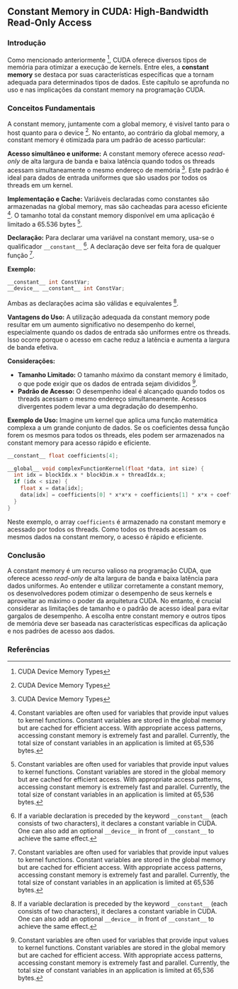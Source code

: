 ## Constant Memory in CUDA: High-Bandwidth Read-Only Access

### Introdução
Como mencionado anteriormente [^3], CUDA oferece diversos tipos de memória para otimizar a execução de kernels. Entre eles, a **constant memory** se destaca por suas características específicas que a tornam adequada para determinados tipos de dados. Este capítulo se aprofunda no uso e nas implicações da constant memory na programação CUDA.

### Conceitos Fundamentais
A constant memory, juntamente com a global memory, é visível tanto para o host quanto para o device [^3]. No entanto, ao contrário da global memory, a constant memory é otimizada para um padrão de acesso particular:

**Acesso simultâneo e uniforme:** A constant memory oferece acesso *read-only* de alta largura de banda e baixa latência quando todos os threads acessam simultaneamente o mesmo endereço de memória [^3]. Este padrão é ideal para dados de entrada uniformes que são usados por todos os threads em um kernel.

**Implementação e Cache:** Variáveis declaradas como constantes são armazenadas na global memory, mas são cacheadas para acesso eficiente [^10]. O tamanho total da constant memory disponível em uma aplicação é limitado a 65.536 bytes [^10].

**Declaração:** Para declarar uma variável na constant memory, usa-se o qualificador `__constant__` [^9]. A declaração deve ser feita fora de qualquer função [^10].

**Exemplo:**
```c++
__constant__ int ConstVar;
__device__ __constant__ int ConstVar;
```
Ambas as declarações acima são válidas e equivalentes [^9].

**Vantagens do Uso:**
A utilização adequada da constant memory pode resultar em um aumento significativo no desempenho do kernel, especialmente quando os dados de entrada são uniformes entre os threads. Isso ocorre porque o acesso em cache reduz a latência e aumenta a largura de banda efetiva.

**Considerações:**
- **Tamanho Limitado:** O tamanho máximo da constant memory é limitado, o que pode exigir que os dados de entrada sejam divididos [^10].
- **Padrão de Acesso:** O desempenho ideal é alcançado quando todos os threads acessam o mesmo endereço simultaneamente. Acessos divergentes podem levar a uma degradação do desempenho.

**Exemplo de Uso:**
Imagine um kernel que aplica uma função matemática complexa a um grande conjunto de dados. Se os coeficientes dessa função forem os mesmos para todos os threads, eles podem ser armazenados na constant memory para acesso rápido e eficiente.

```c++
__constant__ float coefficients[4];

__global__ void complexFunctionKernel(float *data, int size) {
  int idx = blockIdx.x * blockDim.x + threadIdx.x;
  if (idx < size) {
    float x = data[idx];
    data[idx] = coefficients[0] * x*x*x + coefficients[1] * x*x + coefficients[2] * x + coefficients[3];
  }
}
```
Neste exemplo, o array `coefficients` é armazenado na constant memory e acessado por todos os threads. Como todos os threads acessam os mesmos dados na constant memory, o acesso é rápido e eficiente.

### Conclusão
A constant memory é um recurso valioso na programação CUDA, que oferece acesso *read-only* de alta largura de banda e baixa latência para dados uniformes. Ao entender e utilizar corretamente a constant memory, os desenvolvedores podem otimizar o desempenho de seus kernels e aproveitar ao máximo o poder da arquitetura CUDA. No entanto, é crucial considerar as limitações de tamanho e o padrão de acesso ideal para evitar gargalos de desempenho. A escolha entre constant memory e outros tipos de memória deve ser baseada nas características específicas da aplicação e nos padrões de acesso aos dados.

### Referências
[^3]: CUDA Device Memory Types
[^10]: Constant variables are often used for variables that provide input values to kernel functions. Constant variables are stored in the global memory but are cached for efficient access. With appropriate access patterns, accessing constant memory is extremely fast and parallel. Currently, the total size of constant variables in an application is limited at 65,536 bytes.
[^9]: If a variable declaration is preceded by the keyword `__constant__` (each consists of two characters), it declares a constant variable in CUDA. One can also add an optional `__device__` in front of `__constant__` to achieve the same effect.

<!-- END -->